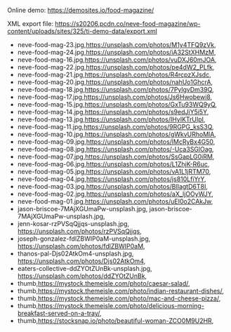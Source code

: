 Online demo: https://demosites.io/food-magazine/

XML export file: https://s20206.pcdn.co/neve-food-magazine/wp-content/uploads/sites/325/ti-demo-data/export.xml

- neve-food-mag-23.jpg,https://unsplash.com/photos/M1y4TFQ9zVk,
- neve-food-mag-24.jpg,https://unsplash.com/photos/iA32StXHMzM,
- neve-food-mag-16.jpg,https://unsplash.com/photos/vuDXJ60mJOA,
- neve-food-mag-22.jpg,https://unsplash.com/photos/pe4dW2_PLfk,
- neve-food-mag-21.jpg,https://unsplash.com/photos/R4rcpzXJsdc,
- neve-food-mag-20.jpg,https://unsplash.com/photos/nahUo1GhcrA,
- neve-food-mag-18.jpg,https://unsplash.com/photos/7PylgvDm39Q,
- neve-food-mag-17.jpg,https://unsplash.com/photos/Js6Hwobewi8,
- neve-food-mag-15.jpg,https://unsplash.com/photos/GxTu93WQ9yQ,
- neve-food-mag-14.jpg,https://unsplash.com/photos/s9edJiY5i5Y,
- neve-food-mag-13.jpg,https://unsplash.com/photos/IHyIKTrUIpI,
- neve-food-mag-11.jpg,https://unsplash.com/photos/9RGPG_ksS3Q,
- neve-food-mag-10.jpg,https://unsplash.com/photos/gWkvURhoMlA,
- neve-food-mag-09.jpg,https://unsplash.com/photos/lMcRyBx4G50,
- neve-food-mag-08.jpg,https://unsplash.com/photos/-Uca3SGlOag,
- neve-food-mag-07.jpg,https://unsplash.com/photos/SsGapLG0iRM,
- neve-food-mag-06.jpg,https://unsplash.com/photos/L1ZhjK-R6uc,
- neve-food-mag-05.jpg,https://unsplash.com/photos/vA1L1jRTM70,
- neve-food-mag-04.jpg,https://unsplash.com/photos/js810LfiYrY,
- neve-food-mag-03.jpg,https://unsplash.com/photos/BIlagtD6T8I,
- neve-food-mag-02.jpg,https://unsplash.com/photos/aX_ljOOyWJY,
- neve-food-mag-01.jpg,https://unsplash.com/photos/uEI0o2CAkJw,
- jason-briscoe-7MAjXGUmaPw-unsplash.jpg, jason-briscoe-7MAjXGUmaPw-unsplash.jpg,
- jenn-kosar-rzPVSqQjjqs-unsplash.jpg, https://unsplash.com/photos/rzPVSqQjjqs,
- joseph-gonzalez-fdlZBWIP0aM-unsplash.jpg, https://unsplash.com/photos/fdlZBWIP0aM,
- thanos-pal-Djs02AtkOm4-unsplash.jpg, https://unsplash.com/photos/Djs02AtkOm4,
- eaters-collective-ddZYOtZUnBk-unsplash.jpg, https://unsplash.com/photos/ddZYOtZUnBk,
- thumb,https://mystock.themeisle.com/photo/caesar-salad/,
- thumb,https://mystock.themeisle.com/photo/indian-restaurant-dishes/,
- thumb,https://mystock.themeisle.com/photo/mac-and-cheese-pizza/,
- thumb,https://mystock.themeisle.com/photo/delicious-morning-breakfast-served-on-a-tray/,
- thumb,https://stocksnap.io/photo/beautiful-woman-ZCO0M9U2HR,